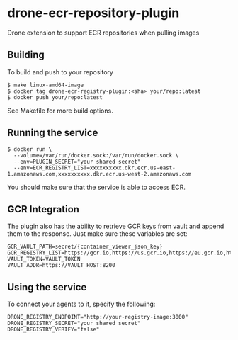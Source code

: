 # drone-ecr-repository-plugin

Drone extension to support ECR repositories when pulling images

## Building
To build and push to your repository
```
$ make linux-amd64-image
$ docker tag drone-ecr-registry-plugin:<sha> your/repo:latest
$ docker push your/repo:latest
```

See Makefile for more build options.

## Running the service

```
$ docker run \
  --volume=/var/run/docker.sock:/var/run/docker.sock \
  --env=PLUGIN_SECRET="your shared secret"
  --env=ECR_REGISTRY_LIST=xxxxxxxxxx.dkr.ecr.us-east-1.amazonaws.com,xxxxxxxxxx.dkr.ecr.us-west-2.amazonaws.com
```

You should make sure that the service is able to access ECR.

## GCR Integration
The plugin also has the ability to retrieve GCR keys from vault and append them to the response. Just make sure these variables are set:
```
GCR_VAULT_PATH=secret/{container_viewer_json_key}
GCR_REGISTRY_LIST=https://gcr.io,https://us.gcr.io,https://eu.gcr.io,https://asia.gcr.io
VAULT_TOKEN=VAULT_TOKEN
VAULT_ADDR=https://VAULT_HOST:8200
```

## Using the service

To connect your agents to it, specify the following:
```
DRONE_REGISTRY_ENDPOINT="http://your-registry-image:3000"
DRONE_REGISTRY_SECRET="your shared secret"
DRONE_REGISTRY_VERIFY="false"
```
